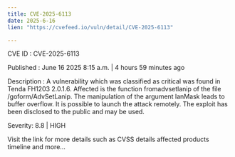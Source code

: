 ```yaml
---
title: CVE-2025-6113
date: 2025-6-16
lien: "https://cvefeed.io/vuln/detail/CVE-2025-6113"

---
```


CVE ID : CVE-2025-6113

Published :  June 16
2025
8:15 a.m. | 4 hours
59 minutes ago

Description : A vulnerability
which was classified as critical
was found in Tenda FH1203 2.0.1.6. Affected is the function fromadvsetlanip of the file /goform/AdvSetLanip. The manipulation of the argument lanMask leads to buffer overflow. It is possible to launch the attack remotely. The exploit has been disclosed to the public and may be used.

Severity: 8.8 | HIGH

Visit the link for more details
such as CVSS details
affected products
timeline
and more...
